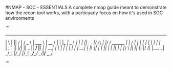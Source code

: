 #NMAP - SOC - ESSENTIALS
A complete nmap guide meant to demonstrate how the recon tool works, with a particuarly focus on how it's used in SOC environments


'''


 _   _ ___  ___  ___  ______            _____ _   _ ___________ _____ 
| \ | ||  \/  | / _ \ | ___ \          |  __ \ | | |_   _|  _  \  ___|
|  \| || .  . |/ /_\ \| |_/ /  ______  | |  \/ | | | | | | | | | |__  
| . ` || |\/| ||  _  ||  __/  |______| | | __| | | | | | | | | |  __| 
| |\  || |  | || | | || |              | |_\ \ |_| |_| |_| |/ /| |___ 
\_| \_/\_|  |_/\_| |_/\_|               \____/\___/ \___/|___/ \____/ 
                                                                      
                                                                      


'''
               


                                                                                                                                                                                                                                          

